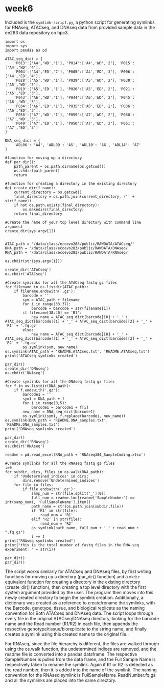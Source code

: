 # week6
Included is the `symlink-script.py`, a python script for generating symlinks for RNAseq, ATACseq, and DNAseq data from provided sample data in the ee283 data repository on hpc3.

```
import os
import sys
import pandas as pd

ATAC_seq_dict = {
    'P013':['A4','WD','1'], 'P014':['A4','WD','2'], 'P015':['A4','WD','4'],
    'P004':['A4','ED','2'], 'P005':['A4','ED','3'], 'P006':['A4','ED','4'],
    'P028':['A5','WD','1'], 'P029':['A5','WD','2'], 'P030':['A5','WD','3'],
    'P019':['A5','ED','1'], 'P020':['A5','ED','2'], 'P021':['A5','ED','3'],
    'P043':['A6','WD','1'], 'P044':['A6','WD','2'], 'P045':['A6','WD','3'],
    'P034':['A6','ED','1'], 'P035':['A6','ED','2'], 'P036':['A6','ED','3'],
    'P058':['A7','WD','1'], 'P059':['A7','WD','2'], 'P060':['A7','WD','3'],
    'P049':['A7','ED','1'], 'P050':['A7','ED','2'], 'P051':['A7','ED','3']
}

DNA_seq_dict = {
    'ADL06': 'A4', 'ADL09': 'A5', 'ADL10': 'A6', 'ADL14': 'A7'
}

#function for moving up a directory
def par_dir():
    path_parent = os.path.dirname(os.getcwd())
    os.chdir(path_parent)
    return

#function for creating a directory in the existing directory
def create_dir(f_name):
    current_directory = os.getcwd()
    final_directory = os.path.join(current_directory, r'' + str(f_name))
    if not os.path.exists(final_directory):
        os.makedirs(final_directory)
    return final_directory

#Create the name of your top level directory with command line argument
create_dir(sys.argv[1])


ATAC_path = '/data/class/ecoevo283/public/RAWDATA/ATACseq/'
DNA_path = '/data/class/ecoevo283/public/RAWDATA/DNAseq/'
RNA_path = '/data/class/ecoevo283/public/RAWDATA/RNAseq/'

os.chdir(str(sys.argv[1]))

create_dir('ATACseq')
os.chdir('ATACseq')

#Create symlinks for all the ATACseq fastq gz files
for filename in os.listdir(ATAC_path):
    if filename.endswith('.gz'):
        barcode = ''
        sym = ATAC_path + filename
        for i in range(33,37):
            barcode = barcode + str(filename[i])
        if filename[38:40] == 'R1':
            new_name = ATAC_seq_dict[barcode][0] + '_' + ATAC_seq_dict[barcode][1] + '_' + ATAC_seq_dict[barcode][2] + '_' + 'R1' + '.fq.gz'
        else:
            new_name = ATAC_seq_dict[barcode][0] + '_' + ATAC_seq_dict[barcode][1] + '_' + ATAC_seq_dict[barcode][2] + '_' + 'R2' + '.fq.gz'
        os.symlink(sym, new_name)
os.symlink(ATAC_path + 'README.ATACseq.txt', 'README.ATACseq.txt')
print('ATACseq symlinks created')

par_dir()
create_dir('DNAseq')
os.chdir('DNAseq')

#Create symlinks for all the DNAseq fastq gz files
for f in os.listdir(DNA_path):
    if f.endswith('.gz'):
        barcode1 = ''
        sym1 = DNA_path + f
        for i in range(0,5):
            barcode1 = barcode1 + f[i]
        new_name = DNA_seq_dict[barcode1]
        os.symlink(sym1, f.replace(barcode1, new_name))
os.symlink(DNA_path + 'README.DNA_samples.txt', 'README.DNA_samples.txt')
print('DNAseq symlinks created')

par_dir()
create_dir('RNAseq')
os.chdir('RNAseq')

readme = pd.read_excel(RNA_path + 'RNAseq384_SampleCoding.xlsx')

#Create symlinks for all the RNAseq fastq gz files
i=0
for subdir, dirs, files in os.walk(RNA_path):
    if 'Undetermined_indices' in dirs:
        dirs.remove('Undetermined_indices')
    for file in files:
        if file.endswith('.gz'):
            samp_num = str(file.split('_')[0])
            full_num = readme.loc[readme['SampleNumber'] == int(samp_num), 'FullSampleName'].item()
            path_name = str(os.path.join(subdir,file))
            if 'R1' in str(file):
                read_num = 'R1'
            elif 'R2' in str(file):
                read_num = 'R2'
            os.symlink(path_name, full_num + '_' + read_num + ".fq.gz")
            i += 1
print("RNAseq symlinks created")            
print("this is the total number of fastq files in the RNA-seq experiment: " + str(i))

par_dir()
par_dir()
```

The script works similarly for ATACseq and DNAseq files, by first writing functions for moving up a directory (par_dir() function) and a `mkdir` equivalent function for creating a directory in the existing directory (create_dir() function), then creating a top level directory with the first system argument provided by the user. The program then moves into this newly created directory to begin the symlink creation. Additionally, a dictionary was created as a reference to create/rename the symlinks, with the Barcode, genotype, tissue, and biological replicate as the naming convention for Both ATACseq and DNAseq data. The script loops through every file in the original ATACseq/DNAseq directory, looking for the barcode name and the Read number (R1/R2) in each file, then appends the respective genotype/tissue/bioreplicate to the string name, and finally creates a symlink using this created name to the original file.

For RNAseq, since the file hierarchy is different, the files are walked through using the os.walk function, the undetermined indices are removed, and the readme file is converted into a pandas dataframe. The respective SampleNumber is pulled from the data frame, and the Full Sample Name is respectively taken to rename the symlink. Again if R1 or R2 is detected as the read number, then it is added into the name of the symlink. The naming convention for the RNAseq symlink is FullSampleName_ReadNumber.fq.gz and all the symlinks are placed into the same directory.

